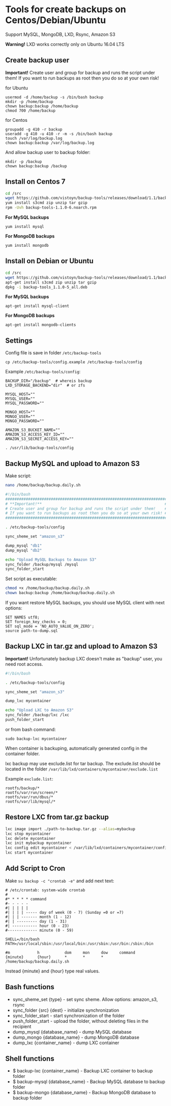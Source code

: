 # Tools for create backups on Centos/Debian/Ubuntu

Support MySQL, MongoDB, LXD, Rsync, Amazon S3

**Warning!**
LXD works correctly only on Ubuntu 16.04 LTS


## Create backup user

**Important!**
Create user and group for backup and runs the script under them!
If you want to run backups as root then you do so at your own risk!

for Ubuntu
```
usermod -d /home/backup -s /bin/bash backup
mkdir -p /home/backup
chown backup:backup /home/backup
chmod 700 /home/backup
```

for Centos
```
groupadd -g 410 -r backup
useradd -g 410 -u 410 -r -m -s /bin/bash backup
touch /var/log/backup.log
chown backup:backup /var/log/backup.log
```

And allow backup user to backup folder:
```
mkdir -p /backup
chown backup:backup /backup
```


## Install on Centos 7


```bash
cd /src
wget https://github.com/vistoyn/backup-tools/releases/download/1.1/backup-tools-1.1.0-9.noarch.rpm
yum install s3cmd zip unzip tar gzip
rpm -Uvh backup-tools-1.1.0-6.noarch.rpm
```

**For MySQL backups**
```
yum install mysql
```

**For MongoDB backups**
```
yum install mongodb
```


## Install on Debian or Ubuntu

```bash
cd /src
wget https://github.com/vistoyn/backup-tools/releases/download/1.1/backup-tools_1.1.0-8_all.deb
apt-get install s3cmd zip unzip tar gzip
dpkg -i backup-tools_1.1.0-5_all.deb
```

**For MySQL backups**
```
apt-get install mysql-client
```

**For MongoDB backups**
```
apt-get install mongodb-clients
```


## Settings

Config file is save in folder `/etc/backup-tools`
```
cp /etc/backup-tools/config.example /etc/backup-tools/config
```

Example `/etc/backup-tools/config`:
```
BACKUP_DIR="/backup"  # whereis backup
LXD_STORAGE_BACKEND="dir"  # or zfs

MYSQL_HOST=""
MYSQL_USER=""
MYSQL_PASSWORD=""

MONGO_HOST=""
MONGO_USER=""
MONGO_PASSWORD=""

AMAZON_S3_BUCKET_NAME=""
AMAZON_S3_ACCESS_KEY_ID=""
AMAZON_S3_SECRET_ACCESS_KEY=""

. /usr/lib/backup-tools/config
```



## Backup MySQL and upload to Amazon S3

Make script:
```bash
nano /home/backup/backup.daily.sh
```
 

```bash
#!/bin/bash
#######################################################################
# **Important!**                                                      #
# Create user and group for backup and runs the script under them!    #
# If you want to run backups as root then you do so at your own risk! #
#######################################################################

. /etc/backup-tools/config

sync_sheme_set "amazon_s3"

dump_mysql "db1"
dump_mysql "db2"

echo "Upload MySQL Backups to Amazon S3"
sync_folder /backup/mysql /mysql
sync_folder_start
```


Set script as executable:
```bash
chmod +x /home/backup/backup.daily.sh
chown backup:backup /home/backup/backup.daily.sh
```


If you want restore MySQL backups, you should use MySQL client with next options:
```
SET NAMES utf8;
SET foreign_key_checks = 0;
SET sql_mode = 'NO_AUTO_VALUE_ON_ZERO';
source path-to-dump.sql
```


## Backup LXC in tar.gz and upload to Amazon S3

**Important!**
Unfortunately backup LXC doesn't make as "backup" user, you need root access.

```bash
#!/bin/bash

. /etc/backup-tools/config

sync_sheme_set "amazon_s3"

dump_lxc mycontainer

echo "Upload LXC to Amazon S3"
sync_folder /backup/lxc /lxc
push_folder_start
```

or from bash command:
```
sudo backup-lxc mycontainer
```

When container is backuping, automatically generated config in the container folder.

lxc backup may use exclude.list for tar backup. The exclude.list should be located in the folder `/var/lib/lxd/containers/mycontainer/exclude.list`

Example `exclude.list`:
```
rootfs/backup/*
rootfs/var/run/screen/*
rootfs/var/run/dbus/*
rootfs/var/lib/mysql/*
```


## Restore LXC from tar.gz backup


```bash
lxc image import ./path-to-backup.tar.gz --alias=mybackup
lxc stop mycontainer
lxc delete mycontainer
lxc init mybackup mycontainer
lxc config edit mycontainer < /var/lib/lxd/containers/mycontainer/config
lxc start mycontainer
```



## Add Script to Cron

Make `su backup -c "crontab -e"` and add next text:
```
# /etc/crontab: system-wide crontab
#
#* * * * * command
#- - - - -
#| | | | |
#| | | | ----- day of week (0 - 7) (Sunday =0 or =7)
#| | | ------- month (1 - 12)
#| | --------- day (1 - 31)
#| ----------- hour (0 - 23)
#------------- minute (0 - 59)

SHELL=/bin/bash
PATH=/usr/local/sbin:/usr/local/bin:/usr/sbin:/usr/bin:/sbin:/bin

#m            h           dom     mon     dow     command
{minute}      {hour}      *       *       *       /home/backup/backup.daily.sh
```
Instead {minute} and {hour} type real values.


## Bash functions


* sync_sheme_set {type} - set sync sheme. Allow options: amazon_s3, rsync
* sync_folder {src} {dest} - initialize synchronization
* sync_folder_start - start synchronization of the folder
* push_folder_start - upload the folder, without deleting files in the recipient
* dump_mysql {database_name} - dump MySQL database
* dump_mongo {database_name} - dump MongoDB database
* dump_lxc {container_name} - dump LXC container



## Shell functions

* $ backup-lxc {container_name} - Backup LXC container to backup folder
* $ backup-mysql {database_name} - Backup MySQL database to backup folder
* $ backup-mongo {database_name} - Backup MongoDB database to backup folder



